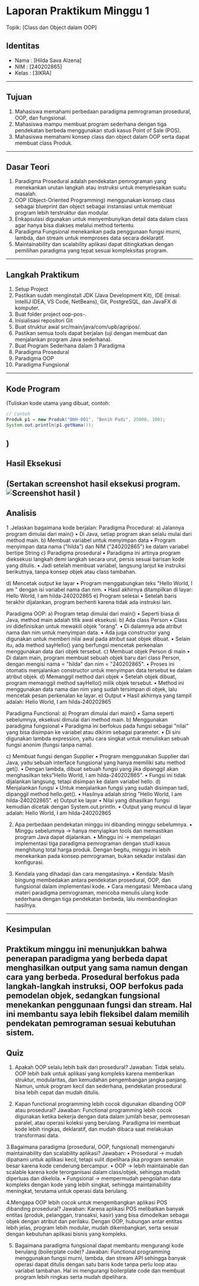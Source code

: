 # Laporan Praktikum Minggu 1 
Topik: [Class dan Object dalam OOP]

## Identitas
- Nama  : [Hilda Sava Alzena]
- NIM   : [240202865]
- Kelas : [3IKRA]

---

## Tujuan
1.	Mahasiswa memahami perbedaan paradigma pemrograman prosedural, OOP, dan fungsional.
2.	Mahasiswa mampu membuat program sederhana dengan tiga pendekatan berbeda menggunakan studi kasus Point of Sale (POS).
3.	Mahasiswa memahami konsep class dan object dalam OOP serta dapat membuat class Produk.

---

## Dasar Teori
1.	Paradigma Prosedural adalah pendekatan pemrograman yang menekankan urutan langkah atau instruksi untuk menyelesaikan suatu masalah.
2.	OOP (Object-Oriented Programming) menggunakan konsep class sebagai blueprint dan object sebagai instansiasi untuk membuat program lebih terstruktur dan modular.
3.	Enkapsulasi digunakan untuk menyembunyikan detail data dalam class agar hanya bisa diakses melalui method tertentu.
4.	Paradigma Fungsional menekankan pada penggunaan fungsi murni, lambda, dan stream untuk memproses data secara deklaratif.
5.	Maintainability dan scalability aplikasi dapat ditingkatkan dengan pemilihan paradigma yang tepat sesuai kompleksitas program.


---

## Langkah Praktikum
1.	Setup Project
   1.	Pastikan sudah menginstall JDK (Java Development Kit), IDE (misal: IntelliJ IDEA, VS Code, NetBeans), Git, PostgreSQL, dan JavaFX di komputer.
   2.	Buat folder project oop-pos-<nim>.
   3.	Inisialisasi repositori Git
   4.	Buat struktur awal src/main/java/com/upb/agripos/.
   5.	Pastikan semua tools dapat berjalan (uji dengan membuat dan menjalankan program Java sederhana).
2.	 Buat Program Sederhana dalam 3 Paradigma
   1.	 Paradigma Prosedural
   2.	 Paradigma OOP
   3.	Paradigma Fungsional



---

## Kode Program
(Tuliskan kode utama yang dibuat, contoh:  

```java
// Contoh
Produk p1 = new Produk("BNH-001", "Benih Padi", 25000, 100);
System.out.println(p1.getNama());
```
)
---

## Hasil Eksekusi
(Sertakan screenshot hasil eksekusi program.  
![Screenshot hasil](screenshots/hasil.png)
)
---

## Analisis
1 .Jelaskan bagaimana kode berjalan:
   Paradigma  Procedural:
a)	Jalannya program dimulai dari main()
   •	Di Java, setiap program akan selalu mulai dari method main.
b)	Membuat variabel untuk menyimpan data
    •	Program menyimpan data nama ("hilda") dan NIM ("240202865") ke dalam variabel bertipe String
c)	Paradigma prosedural
   •  Paradigma ini artinya program dieksekusi langkah demi langkah secara urut, persis sesuai barisan kode yang ditulis.
   •	Jadi setelah membuat variabel, langsung lanjut ke instruksi berikutnya, tanpa konsep objek atau class tambahan.

d)	Mencetak output ke layar
   •	Program menggabungkan teks "Hello World, I am " dengan isi variabel nama dan nim.
   •	Hasil akhirnya ditampilkan di layar:  Hello World, I am hilda-240202865
e)	Program selesai
   •	Setelah baris terakhir dijalankan, program berhenti karena tidak ada instruksi lain.

Paradigma OOP:
a)	Program tetap dimulai dari main()
   •	Seperti biasa di Java, method main adalah titik awal eksekusi.
b)	Ada class Person
   •	Class ini didefinisikan untuk mewakili objek "orang".
   •	Di dalamnya ada atribut nama dan nim untuk menyimpan data.
   •	Ada juga constructor yang digunakan untuk memberi nilai awal pada atribut saat objek dibuat.
   •	Selain itu, ada method sayHello() yang berfungsi mencetak perkenalan menggunakan data dari objek tersebut.
c)	Membuat objek Person di main
   •	Di dalam main, program membuat sebuah objek baru dari class Person, dengan mengisi nama = "hilda" dan nim = "240202865".
   •	Proses ini otomatis menjalankan constructor untuk menyimpan data tersebut ke dalam atribut objek.
d)	Memanggil method dari objek
   •	Setelah objek dibuat, program memanggil method sayHello() milik objek tersebut.
   •	Method ini menggunakan data nama dan nim yang sudah tersimpan di objek, lalu mencetak pesan perkenalan ke layar.
e)	Output
   •	Hasil akhirnya yang tampil adalah: Hello World, I am hilda-240202865

Paradigma Functional:
a)	Program dimulai dari main()
   •	Sama seperti sebelumnya, eksekusi dimulai dari method main.
b)	Menggunakan paradigma fungsional
   •	Paradigma ini berfokus pada fungsi sebagai "nilai" yang bisa disimpan ke variabel atau dikirim sebagai parameter.
   •	Di sini digunakan lambda expression, yaitu cara singkat untuk menuliskan sebuah fungsi anonim (fungsi tanpa nama).

c)	Membuat fungsi dengan Supplier
   •	Program menggunakan Supplier<String> dari Java, yaitu sebuah interface fungsional yang hanya memiliki satu method get().
   •	Dengan lambda, dibuat sebuah fungsi yang jika dipanggil akan menghasilkan teks"Hello World, I am hilda-240202865".
   •	Fungsi ini tidak dijalankan langsung, tetapi disimpan ke dalam variabel hello.
d)	Menjalankan fungsi
   •	Untuk menjalankan fungsi yang sudah disimpan tadi, dipanggil method hello.get().
   •	Hasilnya adalah string "Hello World, I am hilda-240202865".
e)	Output ke layar
   •	Nilai yang dihasilkan fungsi kemudian dicetak dengan System.out.println.
   •	Output yang muncul di layar adalah: Hello World, I am hilda-240202865
 

2.	Apa perbedaan pendekatan minggu ini dibanding minggu sebelumnya.
   •	Minggu sebelumnya → hanya menyiapkan tools dan memastikan program Java dapat dijalankan.
   •	Minggu ini → mempelajari implementasi tiga paradigma pemrograman dengan studi kasus menghitung total harga produk.
   Dengan begitu, minggu ini lebih menekankan pada konsep pemrograman, bukan sekadar instalasi dan konfigurasi.

3.	Kendala yang dihadapi dan cara mengatasinya.
   •	Kendala: Masih bingung membedakan antara pendekatan prosedural, OOP, dan fungsional dalam implementasi kode.
   •	Cara mengatasi: Membaca ulang materi paradigma pemrograman, mencoba menulis ulang kode sederhana dengan tiga pendekatan berbeda, lalu membandingkan hasilnya.

---

## Kesimpulan
   Praktikum minggu ini menunjukkan bahwa penerapan paradigma yang berbeda dapat menghasilkan output yang sama namun dengan cara yang berbeda. Prosedural berfokus pada langkah-langkah instruksi, OOP berfokus pada pemodelan objek, sedangkan fungsional menekankan penggunaan fungsi dan stream. Hal ini membantu saya lebih fleksibel dalam memilih pendekatan pemrograman sesuai kebutuhan sistem.
---

## Quiz
1. Apakah OOP selalu lebih baik dari prosedural?
Jawaban:
 Tidak selalu. OOP lebih baik untuk aplikasi yang kompleks karena memberikan struktur, modularitas, dan kemudahan pengembangan jangka panjang. Namun, untuk program kecil dan sederhana, pendekatan prosedural bisa lebih cepat dan mudah ditulis.

2. Kapan functional programming lebih cocok digunakan dibanding OOP atau prosedural?
Jawaban:
 Functional programming lebih cocok digunakan ketika bekerja dengan data dalam jumlah besar, pemrosesan paralel, atau operasi koleksi yang berulang. Paradigma ini membuat kode lebih ringkas, deklaratif, dan mudah dibaca saat melakukan transformasi data.

3.Bagaimana paradigma (prosedural, OOP, fungsional) memengaruhi maintainability dan scalability aplikasi?
Jawaban:
   •	Prosedural → mudah dipahami untuk aplikasi kecil, tetapi sulit dipelihara jika program semakin besar karena kode cenderung bercampur.
   •	OOP → lebih maintainable dan scalable karena kode terorganisasi dalam class/objek, sehingga mudah diperluas dan dikelola.
   •	Fungsional → mempermudah pengolahan data kompleks dengan kode yang lebih singkat, sehingga maintainability meningkat, terutama untuk operasi data berulang.

 4.Mengapa OOP lebih cocok untuk mengembangkan aplikasi POS dibanding prosedural?
Jawaban:
 Karena aplikasi POS melibatkan banyak entitas (produk, pelanggan, transaksi, kasir) yang bisa dimodelkan sebagai objek dengan atribut dan perilaku. Dengan OOP, hubungan antar entitas lebih jelas, program lebih modular, mudah dikembangkan, serta sesuai dengan kebutuhan aplikasi bisnis yang kompleks.

5. Bagaimana paradigma fungsional dapat membantu mengurangi kode berulang (boilerplate code)?
Jawaban:
 Functional programming menggunakan fungsi murni, lambda, dan stream API sehingga banyak operasi dapat ditulis dengan satu baris kode tanpa perlu loop atau variabel tambahan. Hal ini mengurangi boilerplate code dan membuat program lebih ringkas serta mudah dipelihara.

